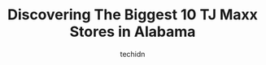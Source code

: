 ---
layout: ampstory
image: https://i0.wp.com/www.depkes.org/wp-content/uploads/2023/06/tj-maxx-0-in-alabama-1685968367.jpeg?resize=640,853
author: techidn
featured: false
description: Discover the impressive array of TJ Maxx options in Alabama, where you can find 10 of the largest TJ Maxx establishments in the area. From renowned classics to hidden gems, Alabama offers a 
title: Discovering The Biggest 10 TJ Maxx Stores in Alabama
cover:
   title: Discovering The Biggest 10 TJ Maxx Stores in Alabama
   subtitle: Rickpate
   background: https://www.depkes.org/wp-content/uploads/2023/06/tj-maxx-0-in-alabama-1685968367.jpeg

pages: 
 - layout: thirds
   top: <h1>#1 T.J. Maxx</h1>
   bottom: "<p>This is one of the best stocked TJ Maxx stores in the area. I spent less than $200 and managed to buy 7 outfits from the girls section, sleepwear, 12 childrens books, </p>"
   background: https://www.depkes.org/wp-content/uploads/2023/06/tj-maxx-1-in-alabama-1685968367.jpeg
   backgroundblur: true
 - layout: thirds
   top: <h1>#2 T.J. Maxx</h1>
   bottom: "<p>3500 Ross Clark Cir, Dothan, AL 36303, United States</p>"
   background: https://www.depkes.org/wp-content/uploads/2023/06/tj-maxx-2-in-alabama-1685968368.jpeg
   cta:
      link: https://www.depkes.org/blog/discovering-the-biggest-10-tj-maxx-stores-in-alabama/
      text: Discovering The Biggest 10 TJ Maxx Stores in Alabama
 - layout: thirds
   top: <h1>#3 T.J. Maxx</h1>
   bottom: "<p>975 Airport Rd SW, Huntsville, AL 35802, United States</p>"
   background: https://www.depkes.org/wp-content/uploads/2023/06/tj-maxx-3-in-alabama-1685968368.jpeg
   cta:
      link: https://www.depkes.org/blog/discovering-the-biggest-10-tj-maxx-stores-in-alabama/
      text: Discovering The Biggest 10 TJ Maxx Stores in Alabama
 - layout: thirds
   top: <h1>#4 T.J. Maxx</h1>
   bottom: "<p>1648 Gadsden Hwy, Birmingham, AL 35235, United States</p>"
   background: https://images.unsplash.com/photo-1553949345-eb786bb3f7ba?ixlib=rb-4.0.3&ixid=MnwxMjA3fDB8MHxwaG90by1wYWdlfHx8fGVufDB8fHx8&auto=format&fit=crop&w=640&h=853&q=80
   cta:
      link: https://www.depkes.org/blog/discovering-the-biggest-10-tj-maxx-stores-in-alabama/
      text: Discovering The Biggest 10 TJ Maxx Stores in Alabama
 - layout: thirds
   top: <h1>#5 T.J. Maxx</h1>
   bottom: "<p>7360 US-431, Albertville, AL 35950, United States</p>"
   background: https://images.unsplash.com/photo-1632260260864-caf7fde5ec36?ixlib=rb-4.0.3&ixid=MnwxMjA3fDB8MHxwaG90by1wYWdlfHx8fGVufDB8fHx8&auto=format&fit=crop&w=640&h=853&q=80
   cta:
      link: https://www.depkes.org/blog/discovering-the-biggest-10-tj-maxx-stores-in-alabama/
      text: Discovering The Biggest 10 TJ Maxx Stores in Alabama
 - layout: thirds
   top: <h1>#6 T.J. Maxx</h1>
   bottom: "<p>1107 Beltline Rd SE, Decatur, AL 35601, United States</p>"
   background: https://images.unsplash.com/photo-1531169509526-f8f1fdaa4a67?ixlib=rb-4.0.3&ixid=MnwxMjA3fDB8MHxwaG90by1wYWdlfHx8fGVufDB8fHx8&auto=format&fit=crop&w=640&h=853&q=80
   cta:
      link: https://www.depkes.org/blog/discovering-the-biggest-10-tj-maxx-stores-in-alabama/
      text: Discovering The Biggest 10 TJ Maxx Stores in Alabama
 - layout: thirds
   top: <h1>#7 T.J. Maxx</h1>
   bottom: "<p>655 Fieldstown Rd, Gardendale, AL 35071, United States</p>"
   background: https://images.unsplash.com/photo-1564951434112-64d74cc2a2d7?ixlib=rb-4.0.3&ixid=MnwxMjA3fDB8MHxwaG90by1wYWdlfHx8fGVufDB8fHx8&auto=format&fit=crop&w=640&h=853&q=80
   cta:
      link: https://www.depkes.org/blog/discovering-the-biggest-10-tj-maxx-stores-in-alabama/
      text: Discovering The Biggest 10 TJ Maxx Stores in Alabama
 - layout: thirds
   middle: Continue reading...
   background: https://images.unsplash.com/photo-1549241520-425e3dfc01cb?ixlib=rb-4.0.3&ixid=MnwxMjA3fDB8MHxwaG90by1wYWdlfHx8fGVufDB8fHx8&auto=format&fit=crop&w=640&h=853&q=80
   cta:
      link: https://www.depkes.org/blog/discovering-the-biggest-10-tj-maxx-stores-in-alabama/
      text: Discovering The Biggest 10 TJ Maxx Stores in Alabama
      
---
